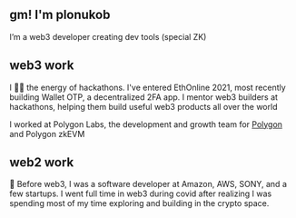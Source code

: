 ## gm! I'm plonukob

I’m a web3 developer creating dev tools (special ZK)

## web3 work

I 🫶🏼 the energy of hackathons. I've entered EthOnline 2021, most recently building Wallet OTP, a decentralized 2FA app. I mentor web3 builders at hackathons, helping them build useful web3 products all over the world

I worked at Polygon Labs, the development and growth team for [Polygon](https://beta.polygon.technology/) and Polygon zkEVM  


## web2 work

👻 Before web3, I was a software developer at Amazon, AWS, SONY, and a few startups. I went full time in web3 during covid after realizing I was spending most of my time exploring and building in the crypto space.
